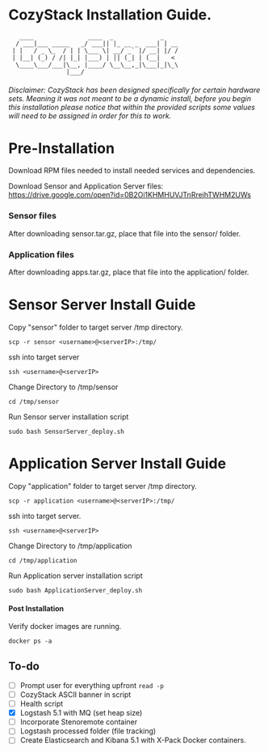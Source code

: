 # CozyStack Installation Guide.

```
   ____               ____  _             _    
  / ___|___ _____   _/ ___|| |_ __ _  ___| | __
 | |   / _ \_  / | | \___ \| __/ _` |/ __| |/ /
 | |__| (_) / /| |_| |___) | || (_| | (__|   <
  \____\___/___|\__, |____/ \__\__,_|\___|_|\_\
                |___/                          
```

###### Disclaimer: CozyStack has been designed specifically for certain hardware sets. Meaning it was not meant to be a dynamic install, before you begin this installation please notice that within the provided scripts some  values will need to be assigned in order for this to work.

# Pre-Installation
Download RPM files needed to install needed services and dependencies.

Download Sensor and Application Server files: https://drive.google.com/open?id=0B2Oi1KHMHUVJTnRrejhTWHM2UWs

### Sensor files
After downloading sensor.tar.gz, place that file into the sensor/ folder.

### Application files
After downloading apps.tar.gz, place that file into the application/ folder.

# Sensor Server Install Guide

Copy "sensor" folder to target server /tmp directory.
```
scp -r sensor <username>@<serverIP>:/tmp/
```
ssh into target server
```
ssh <username>@<serverIP>
```
Change Directory to /tmp/sensor
```
cd /tmp/sensor
```
Run Sensor server installation script
```
sudo bash SensorServer_deploy.sh
```

# Application Server Install Guide

Copy "application" folder to target server /tmp directory.
```
scp -r application <username>@<serverIP>:/tmp/
```
ssh into target server.
```
ssh <username>@<serverIP>
```
Change Directory to /tmp/application
```
cd /tmp/application
```
Run Application server installation script
```
sudo bash ApplicationServer_deploy.sh
```

#### Post Installation

Verify docker images are running.
```
docker ps -a
```

## To-do
- [ ] Prompt user for everything upfront `read -p`
- [ ] CozyStack ASCII banner in script
- [ ] Health script
- [x] Logstash 5.1 with MQ (set heap size)
- [ ] Incorporate Stenoremote container
- [ ] Logstash processed folder (file tracking)
- [ ] Create Elasticsearch and Kibana 5.1 with X-Pack Docker containers.
